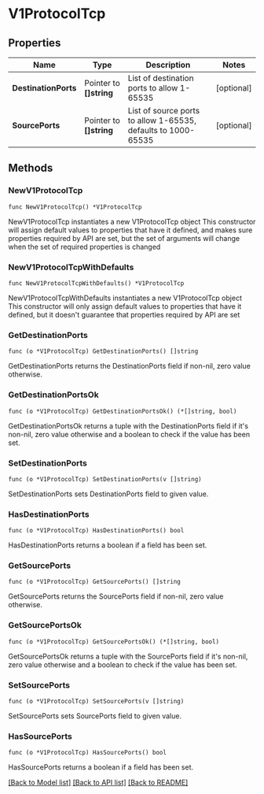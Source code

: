 # V1ProtocolTcp

## Properties

Name | Type | Description | Notes
------------ | ------------- | ------------- | -------------
**DestinationPorts** | Pointer to **[]string** | List of destination ports to allow 1-65535 | [optional] 
**SourcePorts** | Pointer to **[]string** | List of source ports to allow 1-65535, defaults to 1000-65535 | [optional] 

## Methods

### NewV1ProtocolTcp

`func NewV1ProtocolTcp() *V1ProtocolTcp`

NewV1ProtocolTcp instantiates a new V1ProtocolTcp object
This constructor will assign default values to properties that have it defined,
and makes sure properties required by API are set, but the set of arguments
will change when the set of required properties is changed

### NewV1ProtocolTcpWithDefaults

`func NewV1ProtocolTcpWithDefaults() *V1ProtocolTcp`

NewV1ProtocolTcpWithDefaults instantiates a new V1ProtocolTcp object
This constructor will only assign default values to properties that have it defined,
but it doesn't guarantee that properties required by API are set

### GetDestinationPorts

`func (o *V1ProtocolTcp) GetDestinationPorts() []string`

GetDestinationPorts returns the DestinationPorts field if non-nil, zero value otherwise.

### GetDestinationPortsOk

`func (o *V1ProtocolTcp) GetDestinationPortsOk() (*[]string, bool)`

GetDestinationPortsOk returns a tuple with the DestinationPorts field if it's non-nil, zero value otherwise
and a boolean to check if the value has been set.

### SetDestinationPorts

`func (o *V1ProtocolTcp) SetDestinationPorts(v []string)`

SetDestinationPorts sets DestinationPorts field to given value.

### HasDestinationPorts

`func (o *V1ProtocolTcp) HasDestinationPorts() bool`

HasDestinationPorts returns a boolean if a field has been set.

### GetSourcePorts

`func (o *V1ProtocolTcp) GetSourcePorts() []string`

GetSourcePorts returns the SourcePorts field if non-nil, zero value otherwise.

### GetSourcePortsOk

`func (o *V1ProtocolTcp) GetSourcePortsOk() (*[]string, bool)`

GetSourcePortsOk returns a tuple with the SourcePorts field if it's non-nil, zero value otherwise
and a boolean to check if the value has been set.

### SetSourcePorts

`func (o *V1ProtocolTcp) SetSourcePorts(v []string)`

SetSourcePorts sets SourcePorts field to given value.

### HasSourcePorts

`func (o *V1ProtocolTcp) HasSourcePorts() bool`

HasSourcePorts returns a boolean if a field has been set.


[[Back to Model list]](../README.md#documentation-for-models) [[Back to API list]](../README.md#documentation-for-api-endpoints) [[Back to README]](../README.md)


